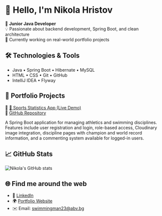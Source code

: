 # 👋 Hello, I'm Nikola Hristov

🎯 **Junior Java Developer**  
💡 Passionate about backend development, Spring Boot, and clean architecture  
🚀 Currently working on real-world portfolio projects  

## 🛠️ Technologies & Tools

- Java • Spring Boot • Hibernate • MySQL  
- HTML • CSS • Git • GitHub  
- IntelliJ IDEA  • Flyway

## 📂 Portfolio Projects

🔹 [🏃 Sports Statistics App (Live Demo)](https://sportsapp-4.onrender.com/)  
🔗 [GitHub Repository](https://github.com/nicolahristov/SportsApp)

A Spring Boot application for managing athletics and swimming disciplines. Features include user registration and login, role-based access, Cloudinary image integration, discipline pages with champion and world record information, and a commenting system available for logged-in users.

## 📈 GitHub Stats

![Nikola's GitHub stats](https://github-readme-stats.vercel.app/api?username=nikolahristov&show_icons=true&theme=default)

## 🌐 Find me around the web

- 💼 [LinkedIn](https://www.linkedin.com/in/nikolahristov)
- 🌍 [Portfolio Website](https://sportsapp-4.onrender.com/)
- ✉️ Email: swimmingman23@abv.bg
